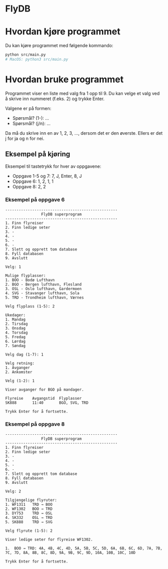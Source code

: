 # FlyDB

# Hvordan kjøre programmet

Du kan kjøre programmet med følgende kommando:

```bash
python src/main.py
# MacOS: python3 src/main.py
```

# Hvordan bruke programmet

Programmet viser en liste med valg fra 1 opp til 9. Du kan velge et valg ved å skrive inn nummeret (f.eks. 2) og trykke Enter.

Valgene er på formen:

-   Spørsmål? (1-<tall>): ...
-   Spørsmål? (j/n): ...

Da må du skrive inn en av 1, 2, 3, ..., <tall> dersom det er den øverste.
Ellers er det j for ja og n for nei.

## Eksempel på kjøring

Eksempel til tastetrykk for hver av oppgavene:

-   Oppgave 1-5 og 7: 7, J, Enter, 8, J
-   Oppgave 6: 1, 2, 1, 1
-   Oppgave 8: 2, 2

### Eksempel på oppgave 6

```
--------------------------------------------------
                FlyDB superprogram
--------------------------------------------------
1. Finn flyreiser
2. Finn ledige seter
3. -
4. -
5. -
6. -
7. Slett og opprett tom database
8. Fyll databasen
9. Avslutt

Velg: 1

Mulige flyplasser:
1. BOO - Bodø Lufthavn
2. BGO - Bergen lufthavn, Flesland
3. OSL - Oslo lufthavn, Gardermoen
4. SVG - Stavanger lufthavn, Sola
5. TRD - Trondheim lufthavn, Værnes

Velg flyplass (1-5): 2

Ukedager:
1. Mandag
2. Tirsdag
3. Onsdag
4. Torsdag
5. Fredag
6. Lørdag
7. Søndag

Velg dag (1-7): 1

Velg retning:
1. Avganger
2. Ankomster

Velg (1-2): 1

Viser avganger for BGO på mandager.

Flyreise    Avgangstid  Flyplasser
SK888       11:40       BGO, SVG, TRD

Trykk Enter for å fortsette.
```

### Eksempel på oppgave 8

```
--------------------------------------------------
                FlyDB superprogram
--------------------------------------------------
1. Finn flyreiser
2. Finn ledige seter
3. -
4. -
5. -
6. -
7. Slett og opprett tom database
8. Fyll databasen
9. Avslutt

Velg: 2

Tilgjengelige flyruter:
1. WF1311   TRD → BOO
2. WF1302   BOO → TRD
3. DY753    TRD → OSL
4. SK332    OSL → TRD
5. SK888    TRD → SVG

Velg flyrute (1-5): 2

Viser ledige seter for flyreise WF1302.

1.  BOO → TRD: 4A, 4B, 4C, 4D, 5A, 5B, 5C, 5D, 6A, 6B, 6C, 6D, 7A, 7B, 7C, 7D, 8A, 8B, 8C, 8D, 9A, 9B, 9C, 9D, 10A, 10B, 10C, 10D

Trykk Enter for å fortsette.
```
